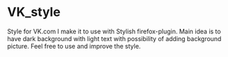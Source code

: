 VK_style
========

Style for VK.com
I make it to use with Stylish firefox-plugin.
Main idea is to have dark background with light text with possibility of adding background picture.
Feel free to use and improve the style.
